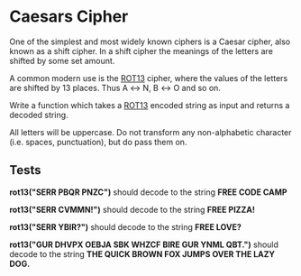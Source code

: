 # Caesars Cipher

One of the simplest and most widely known ciphers is a Caesar cipher, also known as a shift cipher. In a shift cipher the meanings of the letters are shifted by some set amount.

A common modern use is the [ROT13](https://en.wikipedia.org/wiki/ROT13) cipher, where the values of the letters are shifted by 13 places. Thus A ↔ N, B ↔ O and so on.

Write a function which takes a [ROT13](https://en.wikipedia.org/wiki/ROT13) encoded string as input and returns a decoded string.

All letters will be uppercase. Do not transform any non-alphabetic character (i.e. spaces, punctuation), but do pass them on.

## Tests

**rot13("SERR PBQR PNZC")** should decode to the string **FREE CODE CAMP**

**rot13("SERR CVMMN!")** should decode to the string **FREE PIZZA!**

**rot13("SERR YBIR?")** should decode to the string **FREE LOVE?**

**rot13("GUR DHVPX OEBJA SBK WHZCF BIRE GUR YNML QBT.")** should decode to the string **THE QUICK BROWN FOX JUMPS OVER THE LAZY DOG.**
